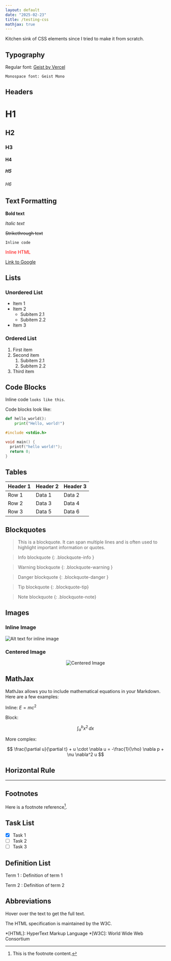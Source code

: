 ```yaml
---
layout: default
date: "2025-02-23"
title: /testing-css
mathjax: true
---
```


Kitchen sink of CSS elements since I tried to make it from scratch.

## Typography

Regular font: [Geist by Vercel](https://vercel.com/font)

`Monospace font: Geist Mono`

## Headers

# H1
## H2
### H3
#### H4
##### H5
###### H6

## Text Formatting

**Bold text**

*Italic text*

~~Strikethrough text~~

`Inline code`

<span style="color: red;">Inline HTML</span>

[Link to Google](https://www.google.com)


## Lists

### Unordered List

- Item 1
- Item 2
  - Subitem 2.1
  - Subitem 2.2
- Item 3

### Ordered List

1. First item
2. Second item
   1. Subitem 2.1
   2. Subitem 2.2
3. Third item

## Code Blocks

Inline code `looks like this`.

Code blocks look like:
```python
def hello_world():
    print("Hello, world!")
```

```c
#include <stdio.h>

void main() {
  printf("hello world!");
  return 0;
}
```

## Tables

| Header 1 | Header 2 | Header 3 |
|----------|----------|----------|
| Row 1    | Data 1   | Data 2   |
| Row 2    | Data 3   | Data 4   |
| Row 3    | Data 5   | Data 6   |

## Blockquotes

> This is a blockquote. It can span multiple lines and is often used to highlight important information or quotes.

> Info blockquote
{: .blockquote-info }

> Warning blockquote
{: .blockquote-warning }

> Danger blockquote
{: .blockquote-danger }

> Tip blockquote
{: .blockquote-tip}

> Note blockquote
{: .blockquote-note}

## Images

### Inline Image

![Alt text for inline image](https://placehold.co/100x50/png "Inline Image")

### Centered Image

<p align="center">
  <img src="https://placehold.co/200x100/png" alt="Centered Image" title="Centered Image">
</p>

## MathJax

MathJax allows you to include mathematical equations in your Markdown. Here are a few examples:

Inline: $E = mc^2$

Block:

$$
\int_{a}^{b} x^2 \, dx
$$

More complex:

$$
\frac{\partial u}{\partial t} + u \cdot \nabla u = -\frac{1}{\rho} \nabla p + \nu \nabla^2 u
$$

## Horizontal Rule

---

## Footnotes

Here is a footnote reference[^1].

[^1]: This is the footnote content.

## Task List

- [x] Task 1
- [ ] Task 2
- [ ] Task 3

## Definition List

Term 1
: Definition of term 1

Term 2
: Definition of term 2

## Abbreviations

Hover over the text to get the full text.

The HTML specification is maintained by the W3C.

*[HTML]: HyperText Markup Language
*[W3C]: World Wide Web Consortium
